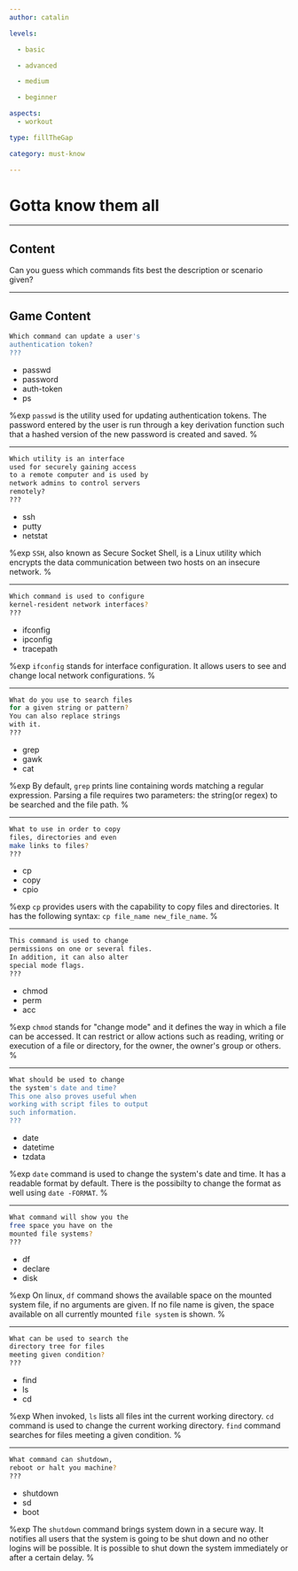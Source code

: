 ```yaml
---
author: catalin

levels:

  - basic

  - advanced

  - medium

  - beginner

aspects:
  - workout

type: fillTheGap

category: must-know

---
```


# Gotta know them all

---
## Content

Can you guess which commands fits best the description or scenario given?

---
## Game Content

```bash
Which command can update a user's
authentication token?
???
```

* passwd
* password
* auth-token
* ps

%exp
`passwd`  is the utility used for updating authentication tokens. The password entered by the user is run through a key derivation function such that a hashed version of the new password is created and saved.
%

---

```bash
Which utility is an interface
used for securely gaining access
to a remote computer and is used by
network admins to control servers
remotely?
???
```

* ssh
* putty
* netstat

%exp
`SSH`, also known as Secure Socket Shell, is a Linux utility which encrypts the data communication between two hosts on an insecure network.
%

---

```bash
Which command is used to configure
kernel-resident network interfaces?
???
```

* ifconfig
* ipconfig
* tracepath

%exp
`ifconfig` stands for interface configuration. It allows users to see and change local network configurations.
%

---

```bash
What do you use to search files
for a given string or pattern?
You can also replace strings
with it.
???
```

* grep
* gawk
* cat

%exp
By default, `grep` prints line containing words matching a regular expression. Parsing a file requires two parameters: the string(or regex) to be searched and the file path.
%

---

```bash
What to use in order to copy
files, directories and even
make links to files?
???
```

* cp
* copy
* cpio

%exp
`cp` provides users with the capability to copy files and directories. It has the following syntax: `cp file_name new_file_name`.
%

---

```bash
This command is used to change
permissions on one or several files.
In addition, it can also alter
special mode flags.
???
```

* chmod
* perm
* acc

%exp
`chmod`  stands for "change mode" and it defines the way in which a file can be accessed. It can restrict or allow actions such as reading, writing or execution of a file or directory, for the owner, the owner's group or others.
%

---

```bash
What should be used to change
the system's date and time?
This one also proves useful when
working with script files to output
such information.
???
```

* date
* datetime
* tzdata

%exp
`date` command is used to change the system's date and time. It has a readable format by default. There is the possibilty to change the format as well using `date -FORMAT`.
%

---

```bash
What command will show you the
free space you have on the
mounted file systems?
???
```

* df
* declare
* disk

%exp
On linux, `df` command shows the available space on the mounted system file, if no arguments are given. If no file name is given, the space available on all currently mounted `file system` is shown.
%

---

```bash
What can be used to search the
directory tree for files
meeting given condition?
???
```

* find
* ls
* cd

%exp
When invoked, `ls` lists all files int the current working directory.
`cd` command is used to change the current working directory.
`find` command searches for files meeting a given condition.
%

---

```bash
What command can shutdown,
reboot or halt you machine?
???
```

* shutdown
* sd
* boot

%exp
The `shutdown` command brings system down in a secure way. It notifies all users that the system is going to be shut down and no other logins will be possible. It is possible to shut down the system immediately or after a certain delay.
%